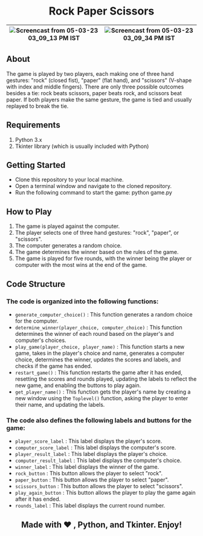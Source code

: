 <h1 align="center"> Rock Paper Scissors </h1>

| ![Screencast from 05-03-23 03_09_13 PM IST](https://user-images.githubusercontent.com/77020164/222953096-413f478e-3d1f-4d0a-b78b-eb9f26780f96.gif) | ![Screencast from 05-03-23 03_09_34 PM IST](https://user-images.githubusercontent.com/77020164/222953091-8bc2066b-9394-4fcf-a5cc-5b76aa7fdd02.gif) 
|-|-|



## About
The game is played by two players, each making one of three hand gestures: "rock" (closed fist), "paper" (flat hand), and "scissors" (V-shape with index and middle fingers). There are only three possible outcomes besides a tie: rock beats scissors, paper beats rock, and scissors beat paper. If both players make the same gesture, the game is tied and usually replayed to break the tie.

## Requirements

1. Python 3.x
2. Tkinter library (which is usually included with Python)

## Getting Started

* Clone this repository to your local machine.
* Open a terminal window and navigate to the cloned repository.
* Run the following command to start the game: python game.py

## How to Play

1. The game is played against the computer.
2. The player selects one of three hand gestures: "rock", "paper", or "scissors".
3. The computer generates a random choice.
4. The game determines the winner based on the rules of the game.
5. The game is played for five rounds, with the winner being the player or computer with the most wins at the end of the game.

## Code Structure

### The code is organized into the following functions:

- `generate_computer_choice()` : This function generates a random choice for the computer.
- `determine_winner(player_choice, computer_choice)` : This function determines the winner of each round based on the player's and computer's choices.
- `play_game(player_choice, player_name)` : This function starts a new game, takes in the player's choice and name, generates a computer choice, determines the winner, updates the scores and labels, and checks if the game has ended.
- `restart_game()` : This function restarts the game after it has ended, resetting the scores and rounds played, updating the labels to reflect the new game, and enabling the buttons to play again.
- `get_player_name()` : This function gets the player's name by creating a new window using the `Toplevel()` function, asking the player to enter their name, and updating the labels.

### The code also defines the following labels and buttons for the game:

- `player_score_label` : This label displays the player's score.
- `computer_score_label` : This label displays the computer's score.
- `player_result_label` : This label displays the player's choice.
- `computer_result_label` : This label displays the computer's choice.
- `winner_label` : This label displays the winner of the game.
- `rock_button` : This button allows the player to select "rock".
- `paper_button` : This button allows the player to select "paper".
- `scissors_button` : This button allows the player to select "scissors".
- `play_again_button` : This button allows the player to play the game again after it has ended.
- `rounds_label` : This label displays the current round number.



<div align="center">
  
## Made with ❤️ , Python, and Tkinter. Enjoy!
  
</div>
